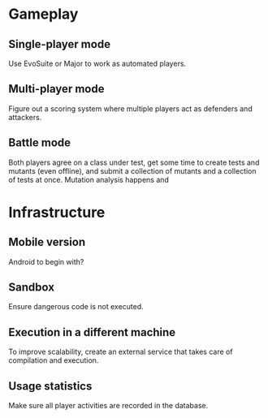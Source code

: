 # Gameplay

## Single-player mode

Use EvoSuite or Major to work as automated players.

## Multi-player mode

Figure out a scoring system where multiple players act as defenders
and attackers.

## Battle mode

Both players agree on a class under test, get some time to create
tests and mutants (even offline), and submit a collection of mutants
and a collection of tests at once. Mutation analysis happens and 


# Infrastructure

## Mobile version

Android to begin with?

## Sandbox

Ensure dangerous code is not executed.

## Execution in a different machine

To improve scalability, create an external service that takes care of
compilation and execution.

## Usage statistics

Make sure all player activities are recorded in the database.
